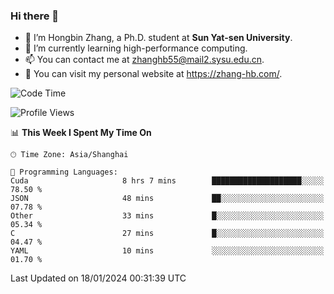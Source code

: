 ### Hi there 👋

- 🔭 I’m Hongbin Zhang, a Ph.D. student at **Sun Yat-sen University**.
- 🌱 I’m currently learning high-performance computing.
- 📫 You can contact me at zhanghb55@mail2.sysu.edu.cn.
- 👀 You can visit my personal website at https://zhang-hb.com/.

<!--START_SECTION:waka-->
![Code Time](http://img.shields.io/badge/Code%20Time-291%20hrs%2029%20mins-blue)

![Profile Views](http://img.shields.io/badge/Profile%20Views-0-blue)

📊 **This Week I Spent My Time On** 

```text
🕑︎ Time Zone: Asia/Shanghai

💬 Programming Languages: 
Cuda                     8 hrs 7 mins        ████████████████████░░░░░   78.50 % 
JSON                     48 mins             ██░░░░░░░░░░░░░░░░░░░░░░░   07.78 % 
Other                    33 mins             █░░░░░░░░░░░░░░░░░░░░░░░░   05.34 % 
C                        27 mins             █░░░░░░░░░░░░░░░░░░░░░░░░   04.47 % 
YAML                     10 mins             ░░░░░░░░░░░░░░░░░░░░░░░░░   01.70 % 
```


 Last Updated on 18/01/2024 00:31:39 UTC
<!--END_SECTION:waka-->
